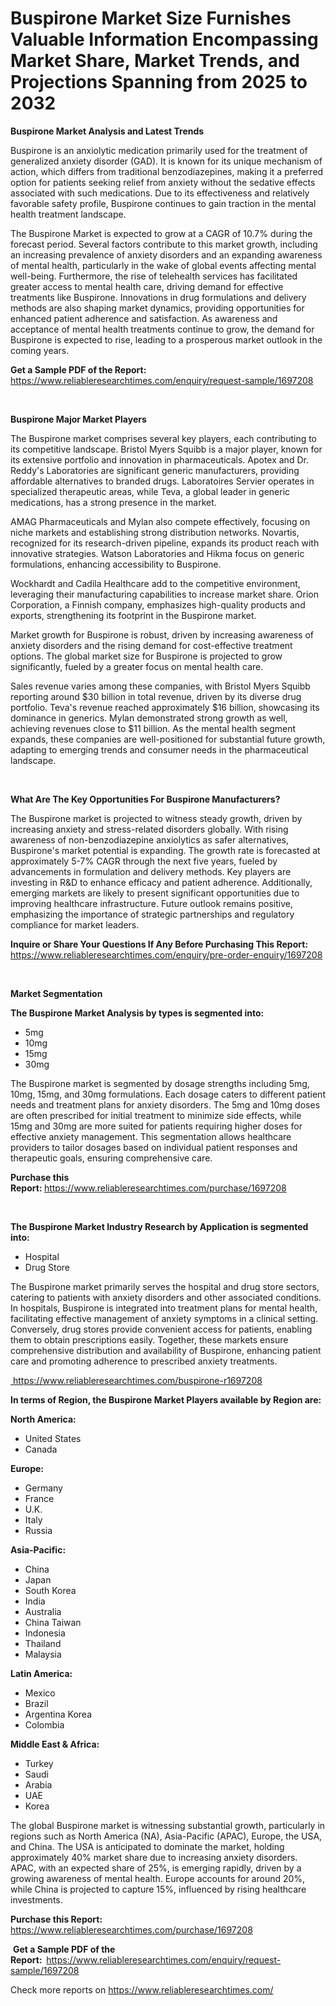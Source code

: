 <p><h1>Buspirone Market Size Furnishes Valuable Information Encompassing Market Share, Market Trends, and Projections Spanning from 2025 to 2032</h1></p><p><strong>Buspirone Market Analysis and Latest Trends</strong></p>
<p><p>Buspirone is an anxiolytic medication primarily used for the treatment of generalized anxiety disorder (GAD). It is known for its unique mechanism of action, which differs from traditional benzodiazepines, making it a preferred option for patients seeking relief from anxiety without the sedative effects associated with such medications. Due to its effectiveness and relatively favorable safety profile, Buspirone continues to gain traction in the mental health treatment landscape.</p><p>The Buspirone Market is expected to grow at a CAGR of 10.7% during the forecast period. Several factors contribute to this market growth, including an increasing prevalence of anxiety disorders and an expanding awareness of mental health, particularly in the wake of global events affecting mental well-being. Furthermore, the rise of telehealth services has facilitated greater access to mental health care, driving demand for effective treatments like Buspirone. Innovations in drug formulations and delivery methods are also shaping market dynamics, providing opportunities for enhanced patient adherence and satisfaction. As awareness and acceptance of mental health treatments continue to grow, the demand for Buspirone is expected to rise, leading to a prosperous market outlook in the coming years.</p></p>
<p><strong>Get a Sample PDF of the Report:&nbsp;</strong> <a href="https://www.reliableresearchtimes.com/enquiry/request-sample/1697208?utm_campaign=2244&utm_medium=2&utm_source=Github&utm_content=ia&utm_term=08032025&utm_id=buspirone">https://www.reliableresearchtimes.com/enquiry/request-sample/1697208</a></p>
<p>&nbsp;</p>
<p><strong>Buspirone Major Market Players</strong></p>
<p><p>The Buspirone market comprises several key players, each contributing to its competitive landscape. Bristol Myers Squibb is a major player, known for its extensive portfolio and innovation in pharmaceuticals. Apotex and Dr. Reddy's Laboratories are significant generic manufacturers, providing affordable alternatives to branded drugs. Laboratoires Servier operates in specialized therapeutic areas, while Teva, a global leader in generic medications, has a strong presence in the market.</p><p>AMAG Pharmaceuticals and Mylan also compete effectively, focusing on niche markets and establishing strong distribution networks. Novartis, recognized for its research-driven pipeline, expands its product reach with innovative strategies. Watson Laboratories and Hikma focus on generic formulations, enhancing accessibility to Buspirone.</p><p>Wockhardt and Cadila Healthcare add to the competitive environment, leveraging their manufacturing capabilities to increase market share. Orion Corporation, a Finnish company, emphasizes high-quality products and exports, strengthening its footprint in the Buspirone market.</p><p>Market growth for Buspirone is robust, driven by increasing awareness of anxiety disorders and the rising demand for cost-effective treatment options. The global market size for Buspirone is projected to grow significantly, fueled by a greater focus on mental health care.</p><p>Sales revenue varies among these companies, with Bristol Myers Squibb reporting around $30 billion in total revenue, driven by its diverse drug portfolio. Teva's revenue reached approximately $16 billion, showcasing its dominance in generics. Mylan demonstrated strong growth as well, achieving revenues close to $11 billion. As the mental health segment expands, these companies are well-positioned for substantial future growth, adapting to emerging trends and consumer needs in the pharmaceutical landscape.</p></p>
<p>&nbsp;</p>
<p><strong>What Are The Key Opportunities For Buspirone Manufacturers?</strong></p>
<p><p>The Buspirone market is projected to witness steady growth, driven by increasing anxiety and stress-related disorders globally. With rising awareness of non-benzodiazepine anxiolytics as safer alternatives, Buspirone's market potential is expanding. The growth rate is forecasted at approximately 5-7% CAGR through the next five years, fueled by advancements in formulation and delivery methods. Key players are investing in R&D to enhance efficacy and patient adherence. Additionally, emerging markets are likely to present significant opportunities due to improving healthcare infrastructure. Future outlook remains positive, emphasizing the importance of strategic partnerships and regulatory compliance for market leaders.</p></p>
<p><strong>Inquire or Share Your Questions If Any Before Purchasing This Report:</strong> <a href="https://www.reliableresearchtimes.com/enquiry/pre-order-enquiry/1697208?utm_campaign=2244&utm_medium=2&utm_source=Github&utm_content=ia&utm_term=08032025&utm_id=buspirone">https://www.reliableresearchtimes.com/enquiry/pre-order-enquiry/1697208</a></p>
<p>&nbsp;</p>
<p><strong>Market Segmentation</strong></p>
<p><strong>The Buspirone Market Analysis by types is segmented into:</strong></p>
<p><ul><li>5mg</li><li>10mg</li><li>15mg</li><li>30mg</li></ul></p>
<p><p>The Buspirone market is segmented by dosage strengths including 5mg, 10mg, 15mg, and 30mg formulations. Each dosage caters to different patient needs and treatment plans for anxiety disorders. The 5mg and 10mg doses are often prescribed for initial treatment to minimize side effects, while 15mg and 30mg are more suited for patients requiring higher doses for effective anxiety management. This segmentation allows healthcare providers to tailor dosages based on individual patient responses and therapeutic goals, ensuring comprehensive care.</p></p>
<p><strong>Purchase this Report:&nbsp;</strong><a href="https://www.reliableresearchtimes.com/purchase/1697208?utm_campaign=2244&utm_medium=2&utm_source=Github&utm_content=ia&utm_term=08032025&utm_id=buspirone">https://www.reliableresearchtimes.com/purchase/1697208</a></p>
<p>&nbsp;</p>
<p><strong>The Buspirone Market Industry Research by Application is segmented into:</strong></p>
<p><ul><li>Hospital</li><li>Drug Store</li></ul></p>
<p><p>The Buspirone market primarily serves the hospital and drug store sectors, catering to patients with anxiety disorders and other associated conditions. In hospitals, Buspirone is integrated into treatment plans for mental health, facilitating effective management of anxiety symptoms in a clinical setting. Conversely, drug stores provide convenient access for patients, enabling them to obtain prescriptions easily. Together, these markets ensure comprehensive distribution and availability of Buspirone, enhancing patient care and promoting adherence to prescribed anxiety treatments.</p></p>
<p><a href="https://www.reliableresearchtimes.com/buspirone-r1697208?utm_campaign=2244&utm_medium=2&utm_source=Github&utm_content=ia&utm_term=08032025&utm_id=buspirone">&nbsp;https://www.reliableresearchtimes.com/buspirone-r1697208</a></p>
<p><strong>In terms of Region, the Buspirone Market Players available by Region are:</strong></p>
<p>
    <p> <strong> North America: </strong>
        <ul>
            <li>United States</li>
            <li>Canada</li>
        </ul>
        </p> 
    <p> <strong> Europe: </strong>
        <ul>
            <li>Germany</li>
            <li>France</li>
            <li>U.K.</li>
            <li>Italy</li>
            <li>Russia</li>
        </ul>
        </p> 
    <p> <strong> Asia-Pacific: </strong>
        <ul>
            <li>China</li>
            <li>Japan</li>
            <li>South Korea</li>
            <li>India</li>
            <li>Australia</li>
            <li>China Taiwan</li>
            <li>Indonesia</li>
            <li>Thailand</li>
            <li>Malaysia</li>
        </ul>
        </p> 
    <p> <strong> Latin America: </strong>
        <ul>
            <li>Mexico</li>
            <li>Brazil</li>
            <li>Argentina Korea</li>
            <li>Colombia</li>
        </ul>
        </p> 
    <p> <strong> Middle East & Africa: </strong>
        <ul>
            <li>Turkey</li>
            <li>Saudi</li>
            <li>Arabia</li>
            <li>UAE</li>
            <li>Korea</li>
        </ul>
    </p>
    </p>
<p><p>The global Buspirone market is witnessing substantial growth, particularly in regions such as North America (NA), Asia-Pacific (APAC), Europe, the USA, and China. The USA is anticipated to dominate the market, holding approximately 40% market share due to increasing anxiety disorders. APAC, with an expected share of 25%, is emerging rapidly, driven by a growing awareness of mental health. Europe accounts for around 20%, while China is projected to capture 15%, influenced by rising healthcare investments.</p></p>
<p><strong>Purchase this Report: </strong><a href="https://www.reliableresearchtimes.com/purchase/1697208?utm_campaign=2244&utm_medium=2&utm_source=Github&utm_content=ia&utm_term=08032025&utm_id=buspirone">https://www.reliableresearchtimes.com/purchase/1697208</a></p>
<p>&nbsp;<strong>Get a Sample PDF of the Report:&nbsp;&nbsp;</strong><a href="https://www.reliableresearchtimes.com/enquiry/request-sample/1697208?utm_campaign=2244&utm_medium=2&utm_source=Github&utm_content=ia&utm_term=08032025&utm_id=buspirone">https://www.reliableresearchtimes.com/enquiry/request-sample/1697208</a></p>
<p><strong></strong></p>
<p>Check more reports on <a href="https://www.reliableresearchtimes.com/?utm_campaign=2244&utm_medium=2&utm_source=Github&utm_content=ia&utm_term=08032025&utm_id=buspirone">https://www.reliableresearchtimes.com/</a></p>